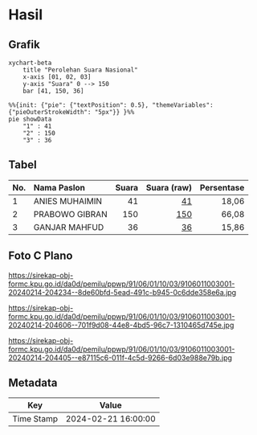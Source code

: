 # Hasil

## Grafik

```mermaid
xychart-beta
    title "Perolehan Suara Nasional"
    x-axis [01, 02, 03]
    y-axis "Suara" 0 --> 150
    bar [41, 150, 36]
```

```mermaid
%%{init: {"pie": {"textPosition": 0.5}, "themeVariables": {"pieOuterStrokeWidth": "5px"}} }%%
pie showData
    "1" : 41
    "2" : 150
    "3" : 36
```

## Tabel

| No. | Nama Paslon    | Suara | Suara (raw) | Persentase |
|:--- |:-------------- | -----:| -----------:| ----------:|
| 1   | ANIES MUHAIMIN | 41    | [41][p-1]   | 18,06      |
| 2   | PRABOWO GIBRAN | 150   | [150][p-2]  | 66,08      |
| 3   | GANJAR MAHFUD  | 36    | [36][p-3]   | 15,86      |


[p-1]: https://github.com/gigit-pemilu/pemilu-2024/blob/main/pilpres/hitung-suara/sub/91-papua/sub/06-biak-numfor/sub/01-biak-kota/sub/1003-saramon/sub/001-tps/sub/paslon-1.txt
[p-2]: https://github.com/gigit-pemilu/pemilu-2024/blob/main/pilpres/hitung-suara/sub/91-papua/sub/06-biak-numfor/sub/01-biak-kota/sub/1003-saramon/sub/001-tps/sub/paslon-2.txt
[p-3]: https://github.com/gigit-pemilu/pemilu-2024/blob/main/pilpres/hitung-suara/sub/91-papua/sub/06-biak-numfor/sub/01-biak-kota/sub/1003-saramon/sub/001-tps/sub/paslon-3.txt

## Foto C Plano

https://sirekap-obj-formc.kpu.go.id/da0d/pemilu/ppwp/91/06/01/10/03/9106011003001-20240214-204234--8de60bfd-5ead-491c-b945-0c6dde358e6a.jpg

https://sirekap-obj-formc.kpu.go.id/da0d/pemilu/ppwp/91/06/01/10/03/9106011003001-20240214-204606--701f9d08-44e8-4bd5-96c7-1310465d745e.jpg

https://sirekap-obj-formc.kpu.go.id/da0d/pemilu/ppwp/91/06/01/10/03/9106011003001-20240214-204405--e87115c6-011f-4c5d-9266-6d03e988e79b.jpg


## Metadata

| Key        | Value               |
| ---------- | ------------------- |
| Time Stamp | 2024-02-21 16:00:00 |



